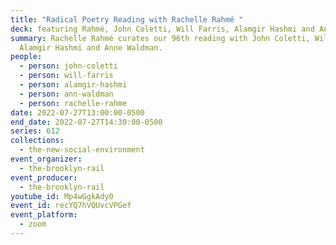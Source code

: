 ```yaml
---
title: "Radical Poetry Reading with Rachelle Rahmé "
deck: featuring Rahmé, John Coletti, Will Farris, Alamgir Hashmi and Anne Waldman
summary: Rachelle Rahmé curates our 96th reading with John Coletti, Will Farris,
  Alamgir Hashmi and Anne Waldman.
people:
  - person: john-coletti
  - person: will-farris
  - person: alamgir-hashmi
  - person: ann-waldman
  - person: rachelle-rahme
date: 2022-07-27T13:00:00-0500
end_date: 2022-07-27T14:30:00-0500
series: 612
collections:
  - the-new-social-environment
event_organizer:
  - the-brooklyn-rail
event_producer:
  - the-brooklyn-rail
youtube_id: Mp4wGgkAdy0
event_id: recYQ7hVQUvcVPGef
event_platform:
  - zoom
---
```

